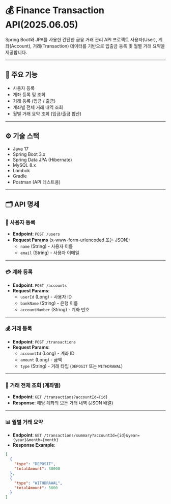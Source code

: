 # 💰 Finance Transaction API(2025.06.05)

Spring Boot와 JPA를 사용한 간단한 금융 거래 관리 API 프로젝트
사용자(User), 계좌(Account), 거래(Transaction) 데이터를 기반으로 입출금 등록 및 월별 거래 요약을 제공합니다.

---

## 📌 주요 기능

- 사용자 등록
- 계좌 등록 및 조회
- 거래 등록 (입금 / 출금)
- 계좌별 전체 거래 내역 조회
- 월별 거래 요약 조회 (입금/출금 합산)

---

## ⚙️ 기술 스택

- Java 17
- Spring Boot 3.x
- Spring Data JPA (Hibernate)
- MySQL 8.x
- Lombok
- Gradle
- Postman (API 테스트용)

---

## 🗂️ API 명세

### 🧑 사용자 등록
- **Endpoint**: `POST /users`
- **Request Params** (x-www-form-urlencoded 또는 JSON):
    - `name` (String) - 사용자 이름
    - `email` (String) - 사용자 이메일

---

### 💳 계좌 등록
- **Endpoint**: `POST /accounts`
- **Request Params**:
    - `userId` (Long) - 사용자 ID
    - `bankName` (String) - 은행 이름
    - `accountNumber` (String) - 계좌 번호

---

### 💰 거래 등록
- **Endpoint**: `POST /transactions`
- **Request Params**:
    - `accountId` (Long) - 계좌 ID
    - `amount` (Long) - 금액
    - `type` (String) - 거래 타입 (`DEPOSIT` 또는 `WITHDRAWAL`)

---

### 📜 거래 전체 조회 (계좌별)
- **Endpoint**: `GET /transactions?accountId={id}`
- **Response**: 해당 계좌의 모든 거래 내역 (JSON 배열)

---

### 📊 월별 거래 요약
- **Endpoint**: `GET /transactions/summary?accountId={id}&year={year}&month={month}`
- **Response Example**:

```json
[
  {
    "type": "DEPOSIT",
    "totalAmount": 30000
  },
  {
    "type": "WITHDRAWAL",
    "totalAmount": 5000
  }
]